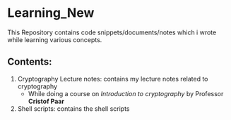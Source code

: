 # Learning_New
This Repository contains code snippets/documents/notes which i wrote while learning various concepts.

## Contents:

1. Cryptography Lecture notes: contains my lecture notes related to cryptography
   - While doing a course on *Introduction to cryptography* by Professor **Cristof Paar**
2. Shell scripts: contains the shell scripts
